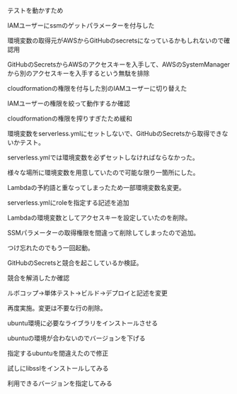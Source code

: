 テストを動かすため

IAMユーザーにssmのゲットパラメーターを付与した

環境変数の取得元がAWSからGitHubのsecretsになっているかもしれないので確認用

GitHubのSecretsからAWSのアクセスキーを入手して、AWSのSystemManagerから別のアクセスキーを入手するという無駄を排除

cloudformationの権限を付与した別のIAMユーザーに切り替えた

IAMユーザーの権限を絞って動作するか確認

cloudformationの権限を搾りすぎたため緩和

環境変数をserverless.ymlにセットしないで、GitHubのSecretsから取得できないかテスト。

serverless.ymlでは環境変数を必ずセットしなければならなかった。

様々な場所に環境変数を用意していたので可能な限り一箇所にした。

Lambdaの予約語と重なってしまったため一部環境変数名変更。

serverless.ymlにroleを指定する記述を追加

Lambdaの環境変数としてアクセスキーを設定していたのを削除。

SSMパラメーターの取得権限を間違って削除してしまったので追加。

つけ忘れたのでもう一回起動。

GitHubのSecretsと競合を起こしているか検証。

競合を解消したか確認

ルボコップ→単体テスト→ビルド→デプロイと記述を変更

再度実施。変更は不要な行の削除。

ubuntu環境に必要なライブラリをインストールさせる

ubuntuの環境が合わないのでバージョンを下げる

指定するubuntuを間違えたので修正

試しにlibsslをインストールしてみる

利用できるバージョンを指定してみる
